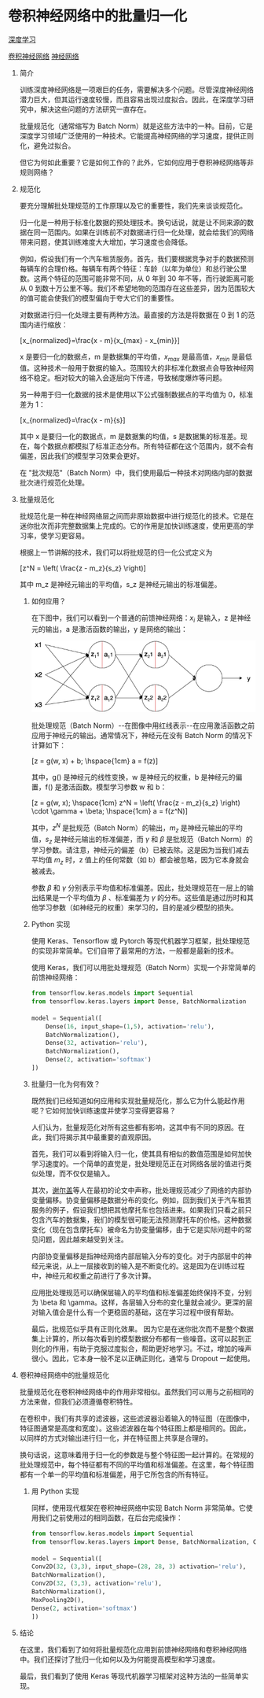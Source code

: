 # 卷积神经网络中的批量归一化

[深度学习](https://www.baeldung.com/cs/category/ai/deep-learning)

[卷积神经网络](https://www.baeldung.com/cs/tag/cnn) [神经网络](https://www.baeldung.com/cs/tag/neural-networks)

1. 简介

    训练深度神经网络是一项艰巨的任务，需要解决多个问题。尽管深度神经网络潜力巨大，但其运行速度较慢，而且容易出现过度拟合。因此，在深度学习研究中，解决这些问题的方法研究一直存在。

    批量规范化（通常缩写为 Batch Norm）就是这些方法中的一种。目前，它是深度学习领域广泛使用的一种技术。它能提高神经网络的学习速度，提供正则化，避免过拟合。

    但它为何如此重要？它是如何工作的？此外，它如何应用于卷积神经网络等非规则网络？

2. 规范化

    要充分理解批处理规范的工作原理以及它的重要性，我们先来谈谈规范化。

    归一化是一种用于标准化数据的预处理技术。换句话说，就是让不同来源的数据在同一范围内。如果在训练前不对数据进行归一化处理，就会给我们的网络带来问题，使其训练难度大大增加，学习速度也会降低。

    例如，假设我们有一个汽车租赁服务。首先，我们要根据竞争对手的数据预测每辆车的合理价格。每辆车有两个特征：车龄（以年为单位）和总行驶公里数。这两个特征的范围可能非常不同，从 0 年到 30 年不等，而行驶距离可能从 0 到数十万公里不等。我们不希望地物的范围存在这些差异，因为范围较大的值可能会使我们的模型偏向于夸大它们的重要性。

    对数据进行归一化处理主要有两种方法。最直接的方法是将数据在 0 到 1 的范围内进行缩放：

    \[x_{normalized}=\frac{x - m}{x_{max} - x_{min}}\]

    x 是要归一化的数据点，m 是数据集的平均值，$x_{max}$ 是最高值，$x_{min}$ 是最低值。这种技术一般用于数据的输入。范围较大的非标准化数据点会导致神经网络不稳定。相对较大的输入会逐层向下传递，导致梯度爆炸等问题。

    另一种用于归一化数据的技术是使用以下公式强制数据点的平均值为 0，标准差为 1：

    \[x_{normalized}=\frac{x - m}{s}\]

    其中 x 是要归一化的数据点，m 是数据集的均值，s 是数据集的标准差。现在，每个数据点都模拟了标准正态分布。所有特征都在这个范围内，就不会有偏差，因此我们的模型学习效果会更好。

    在 "批次规范"（Batch Norm）中，我们使用最后一种技术对网络内部的数据批次进行规范化处理。

3. 批量规范化

    批规范化是一种在神经网络层之间而非原始数据中进行规范化的技术。它是在迷你批次而非完整数据集上完成的。它的作用是加快训练速度，使用更高的学习率，使学习更容易。

    根据上一节讲解的技术，我们可以将批规范的归一化公式定义为

    \[z^N = \left( \frac{z - m_z}{s_z} \right)\]

    其中 m_z 是神经元输出的平均值，s_z 是神经元输出的标准偏差。

    1. 如何应用？

        在下图中，我们可以看到一个普通的前馈神经网络：$x_i$ 是输入，z 是神经元的输出，a 是激活函数的输出，y 是网络的输出：

        ![神经网络](pic/neural-network.png)

        批处理规范（Batch Norm）--在图像中用红线表示--在应用激活函数之前应用于神经元的输出。通常情况下，神经元在没有 Batch Norm 的情况下计算如下：

        \[z = g(w, x) + b; \hspace{1cm} a = f(z)\]

        其中，g() 是神经元的线性变换，w 是神经元的权重，b 是神经元的偏置，f() 是激活函数。模型学习参数 w 和 b：

        \[z = g(w, x); \hspace{1cm} z^N = \left( \frac{z - m_z}{s_z} \right) \cdot \gamma + \beta; \hspace{1cm} a = f(z^N)\]

        其中，$z^N$ 是批规范（Batch Norm）的输出，$m_z$ 是神经元输出的平均值，$s_z$ 是神经元输出的标准偏差，而 $\gamma$ 和 $\beta$ 是批规范（Batch Norm）的学习参数。请注意，神经元的偏差（b）已被去除。这是因为当我们减去平均值 $m_z$ 时，z 值上的任何常数（如 b）都会被忽略，因为它本身就会被减去。

        参数 $\beta$ 和 $\gamma$ 分别表示平均值和标准偏差。因此，批处理规范在一层上的输出结果是一个平均值为 $\beta$ 、标准偏差为 $\gamma$ 的分布。这些值是通过历时和其他学习参数（如神经元的权重）来学习的，目的是减少模型的损失。

    2. Python 实现

        使用 Keras、Tensorflow 或 Pytorch 等现代机器学习框架，批处理规范的实现非常简单。它们自带了最常用的方法，一般都是最新的技术。

        使用 Keras，我们可以用批处理规范（Batch Norm）实现一个非常简单的前馈神经网络：

        ```python
        from tensorflow.keras.models import Sequential
        from tensorflow.keras.layers import Dense, BatchNormalization

        model = Sequential([
            Dense(16, input_shape=(1,5), activation='relu'),
            BatchNormalization(),
            Dense(32, activation='relu'),
            BatchNormalization(),
            Dense(2, activation='softmax')
        ])
        ```

    3. 批量归一化为何有效？

        既然我们已经知道如何应用和实现批量规范化，那么它为什么能起作用呢？它如何加快训练速度并使学习变得更容易？

        人们认为，批量规范化对所有这些都有影响，这其中有不同的原因。在此，我们将揭示其中最重要的直观原因。

        首先，我们可以看到将输入归一化，使其具有相似的数值范围是如何加快学习速度的。一个简单的直觉是，批处理规范正在对网络各层的值进行类似处理，而不仅仅是输入。

        其次，[谢尔盖](https://arxiv.org/pdf/1502.03167.pdf)等人在最初的论文中声称，批处理规范减少了网络的内部协变量偏移。协变量偏移是数据分布的变化。例如，回到我们关于汽车租赁服务的例子，假设我们想把其他摩托车也包括进来。如果我们只看之前只包含汽车的数据集，我们的模型很可能无法预测摩托车的价格。这种数据变化（现在包含摩托车）被命名为协变量偏移，由于它是实际问题中的常见问题，因此越来越受到关注。

        内部协变量偏移是指神经网络内部层输入分布的变化。对于内部层中的神经元来说，从上一层接收到的输入是不断变化的。这是因为在训练过程中，神经元和权重之前进行了多次计算。

        应用批处理规范可以确保层输入的平均值和标准偏差始终保持不变，分别为 \beta 和 \gamma。这样，各层输入分布的变化量就会减少。更深的层对输入值会是什么有一个更稳固的基础，这在学习过程中很有帮助。

        最后，批规范似乎具有正则化效果。 因为它是在迷你批次而不是整个数据集上计算的，所以每次看到的模型数据分布都有一些噪音。这可以起到正则化的作用，有助于克服过度拟合，帮助更好地学习。不过，增加的噪声很小。因此，它本身一般不足以正确正则化，通常与 Dropout 一起使用。

4. 卷积神经网络中的批量规范化

    批量规范化在卷积神经网络中的作用非常相似。虽然我们可以用与之前相同的方法来做，但我们必须遵循卷积特性。

    在卷积中，我们有共享的滤波器，这些滤波器沿着输入的特征图（在图像中，特征图通常是高度和宽度）。这些滤波器在每个特征图上都是相同的。因此，以同样的方式对输出进行归一化，并在特征图上共享是合理的。

    换句话说，这意味着用于归一化的参数是与整个特征图一起计算的。在常规的批处理规范中，每个特征都有不同的平均值和标准偏差。在这里，每个特征图都有一个单一的平均值和标准偏差，用于它所包含的所有特征。

    1. 用 Python 实现

        同样，使用现代框架在卷积神经网络中实现 Batch Norm 非常简单。它使用我们之前使用过的相同函数，在后台完成操作：

        ```python
        from tensorflow.keras.models import Sequential
        from tensorflow.keras.layers import Dense, BatchNormalization, Conv2D, MaxPooling2D

        model = Sequential([
        Conv2D(32, (3,3), input_shape=(28, 28, 3) activation='relu'), 
        BatchNormalization(),
        Conv2D(32, (3,3), activation='relu'), 
        BatchNormalization(),
        MaxPooling2D(),
        Dense(2, activation='softmax')
        ])
        ```

5. 结论

    在这里，我们看到了如何将批量规范化应用到前馈神经网络和卷积神经网络中。我们还探讨了批归一化如何以及为何能提高模型和学习速度。

    最后，我们看到了使用 Keras 等现代机器学习框架对这种方法的一些简单实现。
